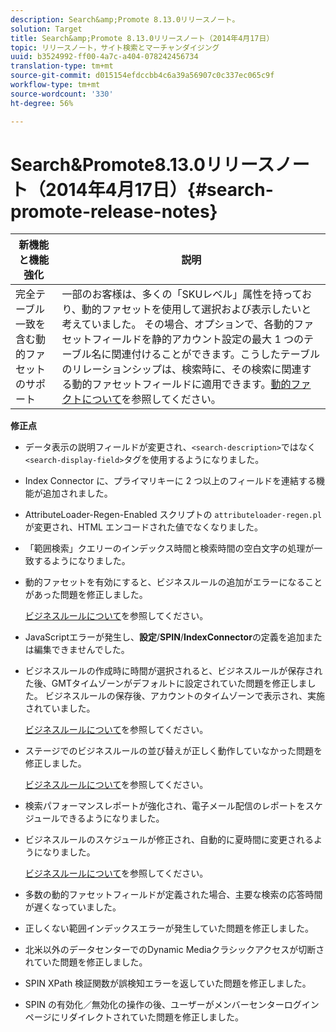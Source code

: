```yaml
---
description: Search&amp;Promote 8.13.0リリースノート。
solution: Target
title: Search&amp;Promote 8.13.0リリースノート（2014年4月17日）
topic: リリースノート，サイト検索とマーチャンダイジング
uuid: b3524992-ff00-4a7c-a404-078242456734
translation-type: tm+mt
source-git-commit: d015154efdccbb4c6a39a56907c0c337ec065c9f
workflow-type: tm+mt
source-wordcount: '330'
ht-degree: 56%

---
```



# Search&amp;Promote8.13.0リリースノート（2014年4月17日）{#search-promote-release-notes}

| 新機能と機能強化 | 説明 |
|----------------------------------------------|---------------------------------------------------------------------------------------------------------------------------------------------------------------------------------------------------------------------------------------------------------------------------------------------------------------------------------------------------------------------------------------------|
| 完全テーブル一致を含む動的ファセットのサポート | 一部のお客様は、多くの「SKUレベル」属性を持っており、動的ファセットを使用して選択および表示したいと考えていました。 その場合、オプションで、各動的ファセットフィールドを静的アカウント設定の最大 1 つのテーブル名に関連付けることができます。こうしたテーブルのリレーションシップは、検索時に、その検索に関連する動的ファセットフィールドに適用できます。[動的ファクトについて](../c-about-design-menu/c-about-dynamic-facets.md#concept_E65A70C9C2E04804BF24FBE1B3CAD899)を参照してください。 |

**修正点**

* データ表示の説明フィールドが変更され、`<search-description>`ではなく`<search-display-field>`タグを使用するようになりました。
* Index Connector に、プライマリキーに 2 つ以上のフィールドを連結する機能が追加されました。
* AttributeLoader-Regen-Enabled スクリプトの `attributeloader-regen.pl` が変更され、HTML エンコードされた値でなくなりました。
* 「範囲検索」クエリーのインデックス時間と検索時間の空白文字の処理が一致するようになりました。
* 動的ファセットを有効にすると、ビジネスルールの追加がエラーになることがあった問題を修正しました。

   [ビジネスルールについて](../c-about-rules-menu/c-about-business-rules.md#concept_2A93D76216754D3D8412CDEA00BD26BD)を参照してください。

* JavaScriptエラーが発生し、**設定**/**SPIN**/**IndexConnector**&#x200B;の定義を追加または編集できませんでした。
* ビジネスルールの作成時に時間が選択されると、ビジネスルールが保存された後、GMTタイムゾーンがデフォルトに設定されていた問題を修正しました。 ビジネスルールの保存後、アカウントのタイムゾーンで表示され、実施されていました。

   [ビジネスルールについて](../c-about-rules-menu/c-about-business-rules.md#concept_2A93D76216754D3D8412CDEA00BD26BD)を参照してください。

* ステージでのビジネスルールの並び替えが正しく動作していなかった問題を修正しました。

   [ビジネスルールについて](../c-about-rules-menu/c-about-business-rules.md#concept_2A93D76216754D3D8412CDEA00BD26BD)を参照してください。

* 検索パフォーマンスレポートが強化され、電子メール配信のレポートをスケジュールできるようになりました。
* ビジネスルールのスケジュールが修正され、自動的に夏時間に変更されるようになりました。

   [ビジネスルールについて](../c-about-rules-menu/c-about-business-rules.md#concept_2A93D76216754D3D8412CDEA00BD26BD)を参照してください。

* 多数の動的ファセットフィールドが定義された場合、主要な検索の応答時間が遅くなっていました。
* 正しくない範囲インデックスエラーが発生していた問題を修正しました。
* 北米以外のデータセンターでのDynamic Mediaクラシックアクセスが切断されていた問題を修正しました。
* SPIN XPath 検証関数が誤検知エラーを返していた問題を修正しました。

* SPIN の有効化／無効化の操作の後、ユーザーがメンバーセンターログインページにリダイレクトされていた問題を修正しました。

